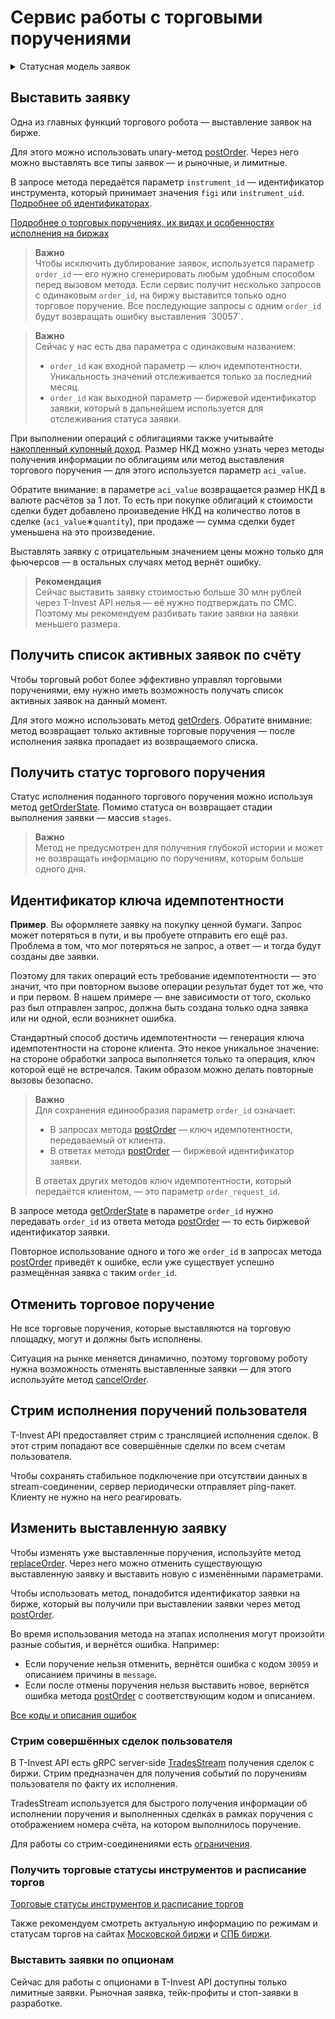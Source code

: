 # Сервис работы с торговыми поручениями

<details>
<summary>Статусная модель заявок</summary>

<img src="/investAPI/img/order_status_diagram.png" width="650">
</details>

## Выставить заявку

Одна из главных функций торгового робота — выставление заявок на бирже. 

Для этого можно использовать unary-метод [postOrder](/investAPI/orders#postorder).
Через него можно выставлять все типы заявок — и рыночные, и лимитные. 

В запросе метода передаётся параметр `instrument_id` — идентификатор инструмента, который принимает значения `figi` или `instrument_uid`. [Подробнее об идентификаторах](/investAPI/faq_identification/).

[Подробнее о торговых поручениях, их видах и особенностях исполнения на биржах](/investAPI/faq_orders/)

<blockquote>
<p><strong>Важно</strong><br>
Чтобы исключить дублирование заявок, используется параметр <code>order_id</code> — его нужно сгенерировать любым удобным способом перед вызовом метода. Если сервис получит несколько запросов с одинаковым <code>order_id</code>, на биржу выставится только одно торговое поручение. Все последующие запросы с одним <code>order_id</code> будут возвращать ошибку выставления `30057`. </p>
</blockquote>

<blockquote>
<p><strong>Важно</strong><br>
Сейчас у нас есть два параметра с одинаковым названием:</p>
<ul>
<li><code>order_id</code> как входной параметр — ключ идемпотентности. Уникальность значений отслеживается только за последний месяц.</li>
<li><code>order_id</code> как выходной параметр — биржевой идентификатор заявки, который в дальнейшем используется для отслеживания статуса заявки. </li>
</ul></blockquote>

<a name="coupon"></a>

При выполнении операций с облигациями также учитывайте [накопленный купонный доход](/investAPI/glossary#coupon).
Размер НКД можно узнать через методы получения информации по облигациям или метод выставления торгового поручения — для этого используется параметр `aci_value`. 

Обратите внимание: в параметре `aci_value` возвращается размер НКД в валюте расчётов за 1 лот. То есть при покупке облигаций к стоимости сделки будет добавлено произведение НКД на количество лотов в сделке (`aci_value`∗`quantity`), при продаже — сумма сделки будет уменьшена на это произведение.

Выставлять заявку с отрицательным значением цены можно только для фьючерсов — в остальных случаях метод вернёт ошибку.

>**Рекомендация**<br>
>Сейчас выставить заявку стоимостью больше 30 млн рублей через T-Invest API нелья — её нужно подтверждать по СМС. Поэтому мы рекомендуем разбивать такие заявки на заявки меньшего размера.

## Получить список активных заявок по счёту

Чтобы торговый робот более эффективно управлял торговыми поручениями, ему нужно иметь 
возможность получать список активных заявок на данный момент. 

Для этого можно использовать метод [getOrders](/investAPI/orders#getorders). Обратите внимание: метод 
возвращает только активные торговые поручения — после исполнения заявка пропадает из возвращаемого списка. 

## Получить статус торгового поручения

Статус исполнения поданного торгового поручения можно
 используя метод [getOrderState](/investAPI/orders#getorderstate). Помимо статуса он возвращает стадии выполнения заявки — массив `stages`.

>**Важно**<br>
>Метод не предусмотрен для получения глубокой истории и может не возвращать информацию по поручениям, которым больше одного дня.

## Идентификатор ключа идемпотентности

**Пример**. Вы оформляете заявку на покупку ценной бумаги. Запрос может потеряться в пути, и вы пробуете отправить его ещё раз. Проблема в том, что мог потеряться не запрос, а ответ — и тогда будут созданы две заявки.

Поэтому для таких операций есть требование идемпотентности — это значит, что при повторном вызове операции результат будет тот же, что и при первом. В нашем примере — вне зависимости от того, сколько раз был отправлен запрос, должна быть создана только одна заявка или ни одной, если возникнет ошибка.

Стандартный способ достичь идемпотентности — генерация ключа идемпотентности на стороне клиента. Это некое уникальное значение: на стороне обработки запроса выполняется только та операция, ключ которой ещё не встречался. Таким образом можно делать повторные вызовы безопасно.

<blockquote>
<p><strong>Важно</strong><br>
Для сохранения единообразия параметр <code>order_id</code> означает:</p>
<ul>
<li>В запросах метода <a href="/investAPI/orders#postorder">postOrder</a> — ключ идемпотентности, передаваемый от клиента. </li>
<li>В ответах метода <a href="/investAPI/orders#postorder">postOrder</a> — биржевой идентификатор заявки. </li>
</ul>
<p>В ответах других методов ключ идемпотентности, который передаётся клиентом, — это параметр <code>order_request_id</code>. </p>
</blockquote>

В запросе метода [getOrderState](/investAPI/orders#getorderstate) в параметре `order_id` нужно передавать `order_id` из ответа метода [postOrder](/investAPI/orders#postorder) — то есть биржевой идентификатор заявки.

Повторное использование одного и того же `order_id` в запросах метода [postOrder](/investAPI/orders#postorder) приведёт к ошибке, если уже существует успешно размещённая заявка с таким `order_id`.

## Отменить торговое поручение

Не все торговые поручения, которые выставляются на торговую площадку, могут и должны быть исполнены. 

Ситуация на рынке меняется динамично, поэтому торговому роботу нужна возможность отменять
выставленные заявки — для этого используйте метод [cancelOrder](/investAPI/orders#cancelorder).

## Стрим исполнения поручений пользователя

T-Invest API предоставляет стрим с трансляцией исполнения сделок. В этот стрим попадают все
совершённые сделки по всем счетам пользователя. 

Чтобы сохранять стабильное подключение при отсутствии данных в stream-соединении, сервер периодически
отправляет ping-пакет. Клиенту не нужно на него реагировать.

## Изменить выставленную заявку

Чтобы изменять уже выставленные поручения, используйте метод [replaceOrder](/investAPI/orders#replaceorder).
Через него можно отменить существующую выставленную заявку и выставить новую с изменёнными параметрами.

Чтобы использовать метод, понадобится идентификатор заявки на бирже, который вы получили при выставлении заявки через метод [postOrder](/investAPI/orders#postorder).

Во время использования метода на этапах исполнения могут произойти разные события, и вернётся ошибка. Например:

- Если поручение нельзя отменить, вернётся ошибка с кодом `30059` и описанием причины в `message`.
- Если после отмены поручения нельзя выставить новое, вернётся ошибка метода [postOrder](/investAPI/orders#postorder) с соответствующим кодом и описанием. 

[Все коды и описания ошибок](/investAPI/errors)

### Стрим совершённых сделок пользователя

В T-Invest API есть gRPC server-side [TradesStream](https://russianinvestments.github.io/investAPI/orders/#tradesstream) получения сделок с биржи.
Стрим предназначен для получения событий по поручениям пользователя по факту их исполнения.

TradesStream используется для быстрого получения информации об исполнении поручения и выполненных сделках в рамках поручения с отображением номера счёта, на котором выполнилось поручение.

Для работы со стрим-соединениями есть [ограничения](/investAPI/limits).

### Получить торговые статусы инструментов и расписание торгов

[Торговые статусы инструментов и расписание торгов](https://russianinvestments.github.io/investAPI/faq_trading_status/)

Также рекомендуем смотреть актуальную информацию по режимам и статусам торгов на сайтах [Московской биржи](https://www.moex.com/) и [СПБ биржи](https://spbexchange.ru/). 

### Выставить заявки по опционам 

Сейчас для работы с опционами в T-Invest API доступны только лимитные заявки. 
Рыночная заявка, тейк-профиты и стоп-заявки в разработке. 